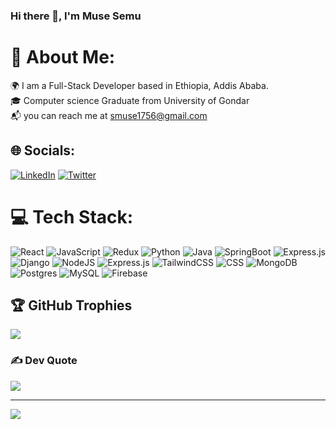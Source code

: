 ### Hi there 👋, I'm Muse Semu
# 💫 About Me:
🌍  I am a Full-Stack Developer based in Ethiopia, Addis Ababa.<br>
🎓 Computer science Graduate from  University of Gondar<br> 📬 you can reach me at smuse1756@gmail.com


## 🌐 Socials:
[![LinkedIn](https://img.shields.io/badge/LinkedIn-%230077B5.svg?logo=linkedin&logoColor=white)](https://linkedin.com/in/semu-muse-582a36280/) [![Twitter](https://img.shields.io/badge/Twitter-%231DA1F2.svg?logo=Twitter&logoColor=white)](https://twitter.com/MuseSemu) 

# 💻 Tech Stack:
![React](https://img.shields.io/badge/react-%2320232a.svg?style=for-the-badge&logo=react&logoColor=%2361DAFB)   ![JavaScript](https://img.shields.io/badge/javascript-%23323330.svg?style=for-the-badge&logo=javascript&logoColor=%23F7DF1E)    ![Redux](https://img.shields.io/badge/redux-%23593d88.svg?style=forthebadge&logo=redux&logoColor=white) ![Python](https://img.shields.io/badge/python-%23593d88.svg?style=forthebadge&logo=python&logoColor=white)  ![Java](https://img.shields.io/badge/java-%23593d88.svg?style=forthebadge&logo=Java&logoColor=white) ![SpringBoot](https://img.shields.io/badge/spring-boot-6DA55F?style=for-the-badge&logo=spring-boot&logoColor=green) ![Express.js](https://img.shields.io/badge/express.js-%23404d59.svg?style=for-the-badge&logo=express&logoColor=%2361DAFB) ![Django](https://img.shields.io/badge/Django-hotpink.svg?style=for-the-badge&logo=django&logoColor=white)  ![NodeJS](https://img.shields.io/badge/node.js-6DA55F?style=for-the-badge&logo=node.js&logoColor=white) ![Express.js](https://img.shields.io/badge/express.js-%23404d59.svg?style=for-the-badge&logo=express&logoColor=%2361DAFB) ![TailwindCSS](https://img.shields.io/badge/tailwindcss-%2338B2AC.svg?style=for-the-badge&logo=tailwind-css&logoColor=white) ![CSS](https://img.shields.io/badge/css-%2338B2AC.svg?style=for-the-badge&logo=css&logoColor=white) ![MongoDB](https://img.shields.io/badge/MongoDB-%234ea94b.svg?style=for-the-badge&logo=mongodb&logoColor=white)    ![Postgres](https://img.shields.io/badge/postgres-%23316192.svg?style=for-the-badge&logo=postgresql&logoColor=white) ![MySQL](https://img.shields.io/badge/mysql-%2300f.svg?style=for-the-badge&logo=mysql&logoColor=white)  ![Firebase](https://img.shields.io/badge/firebase-%23039BE5.svg?style=for-the-badge&logo=firebase)   

## 🏆 GitHub Trophies
![](https://github-profile-trophy.vercel.app/?username=Muse-Semu&theme=radical&no-frame=false&no-bg=false&margin-w=4)

### ✍️ Dev Quote
![](https://quotes-github-readme.vercel.app/api?type=horizontal&theme=radical)

---
[![](https://visitcount.itsvg.in/api?id=Muse-Semu&icon=0&color=0)](https://visitcount.itsvg.in)

<!-- Proudly created with GPRM ( https://gprm.itsvg.in ) -->
